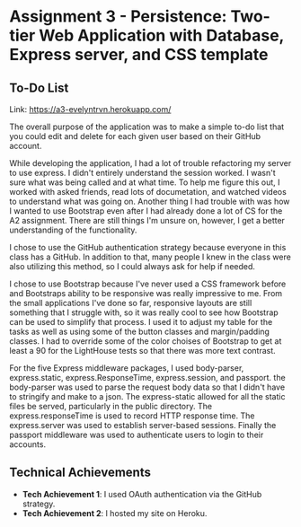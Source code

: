 Assignment 3 - Persistence: Two-tier Web Application with Database, Express server, and CSS template
===

## To-Do List

Link: https://a3-evelyntrvn.herokuapp.com/

The overall purpose of the application was to make a simple to-do list that you could edit and delete for each given user based on their GitHub account. 

While developing the application, I had a lot of trouble refactoring my server to use express. I didn't entirely understand the session worked. I wasn't sure what was being called and at what time. To help me figure this out, I worked with asked friends, read lots of documetation, and watched videos to understand what was going on. Another thing I had trouble with was how I wanted to use Bootstrap even after I had already done a lot of CS for the A2 assignment. There are still things I'm unsure on, however, I get a better understanding of the functionality.

I chose to use the GitHub authentication strategy because everyone in this class has a GitHub. In addition to that, many people I knew in the class were also utilizing this method, so I could always ask for help if needed. 

I chose to use Bootstrap because I've never used a CSS framework before and Bootstraps ability to be responsive was really impressive to me. From the small applications I've done so far, responsive layouts are still something that I struggle with, so it was really cool to see how Bootstrap can be used to simplify that process. I used it to adjust my table for the tasks as well as using some of the button classes and margin/padding classes. I had to override some of the color choises of Bootstrap to get at least a 90 for the LightHouse tests so that there was more text contrast.

For the five Express middleware packages, I used body-parser, express.static, express.ResponseTime, express.session, and passport. the body-parser was used to parse the request body data so that I didn't have to stringify and make to a json. The express-static allowed for all the static files be served, particularly in the public directory. The express.responseTime is used to record HTTP response time. The express.server was used to establish server-based sessions. Finally the passport middleware was used to authenticate users to login to their accounts.

## Technical Achievements
- **Tech Achievement 1**: I used OAuth authentication via the GitHub strategy.
- **Tech Achievement 2**: I hosted my site on Heroku.
